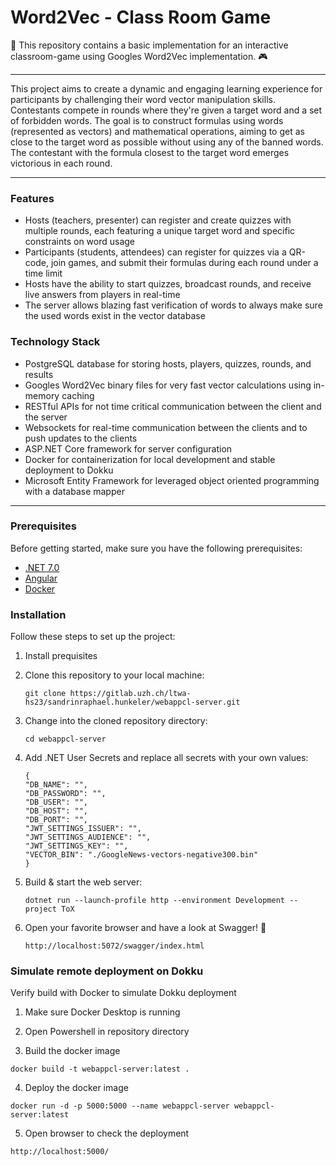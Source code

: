 # Word2Vec - Class Room Game

🎉 This repository contains a basic implementation for an interactive classroom-game using Googles Word2Vec implementation. 🎮

---

This project aims to create a dynamic and engaging learning experience for participants by challenging their word vector manipulation skills. Contestants compete in rounds where they're given a target word and a set of forbidden words. The goal is to construct formulas using words (represented as vectors) and mathematical operations, aiming to get as close to the target word as possible without using any of the banned words. The contestant with the formula closest to the target word emerges victorious in each round.

---

### Features

- Hosts (teachers, presenter) can register and create quizzes with multiple rounds, each featuring a unique target word and specific constraints on word usage
- Participants (students, attendees) can register for quizzes via a QR-code, join games, and submit their formulas during each round under a time limit
- Hosts have the ability to start quizzes, broadcast rounds, and receive live answers from players in real-time
- The server allows blazing fast verification of words to always make sure the used words exist in the vector database

### Technology Stack

- PostgreSQL database for storing hosts, players, quizzes, rounds, and results
- Googles Word2Vec binary files for very fast vector calculations using in-memory caching
- RESTful APIs for not time critical communication between the client and the server
- Websockets for real-time communication between the clients and to push updates to the clients
- ASP.NET Core framework for server configuration
- Docker for containerization for local development and stable deployment to Dokku
- Microsoft Entity Framework for leveraged object oriented programming with a database mapper

---

### Prerequisites

Before getting started, make sure you have the following prerequisites:

- [.NET 7.0](https://dotnet.microsoft.com/en-us/download)
- [Angular](https://angular.io/)
- [Docker](https://www.docker.com/)

### Installation

Follow these steps to set up the project:

1. Install prequisites
2. Clone this repository to your local machine:

   ```shell
   git clone https://gitlab.uzh.ch/ltwa-hs23/sandrinraphael.hunkeler/webappcl-server.git
   ```

3. Change into the cloned repository directory:

   ```shell
   cd webappcl-server
   ```

4. Add .NET User Secrets and replace all secrets with your own values:

   ```shell
   {
   "DB_NAME": "",
   "DB_PASSWORD": "",
   "DB_USER": "",
   "DB_HOST": "",
   "DB_PORT": "",
   "JWT_SETTINGS_ISSUER": "",
   "JWT_SETTINGS_AUDIENCE": "",
   "JWT_SETTINGS_KEY": "",
   "VECTOR_BIN": "./GoogleNews-vectors-negative300.bin"
   }
    ```

5. Build & start the web server:

   ```shell
   dotnet run --launch-profile http --environment Development --project ToX
   ```

6. Open your favorite browser and have a look at Swagger! 🎉
   ```shell
   http://localhost:5072/swagger/index.html
   ```


### Simulate remote deployment on Dokku
Verify build with Docker to simulate Dokku deployment
1. Make sure Docker Desktop is running
2. Open Powershell in repository directory

3. Build the docker image
```shell
docker build -t webappcl-server:latest .
  ```

4. Deploy the docker image

```shell
docker run -d -p 5000:5000 --name webappcl-server webappcl-server:latest
```

5. Open browser to check the deployment
  ```shell
http://localhost:5000/
   ```